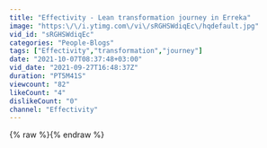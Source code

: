 ```yaml
---
title: "Effectivity - Lean transformation journey in Erreka"
image: "https:\/\/i.ytimg.com\/vi\/sRGHSWdiqEc\/hqdefault.jpg"
vid_id: "sRGHSWdiqEc"
categories: "People-Blogs"
tags: ["Effectivity","transformation","journey"]
date: "2021-10-07T08:37:48+03:00"
vid_date: "2021-09-27T16:48:37Z"
duration: "PT5M41S"
viewcount: "82"
likeCount: "4"
dislikeCount: "0"
channel: "Effectivity"
---
```

{% raw %}{% endraw %}
